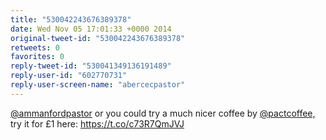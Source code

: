 ```yaml
---
title: "530042243676389378"
date: Wed Nov 05 17:01:33 +0000 2014
original-tweet-id: "530042243676389378"
retweets: 0
favorites: 0
reply-tweet-id: "530041349136191489"
reply-user-id: "602770731"
reply-user-screen-name: "abercecpastor"
---
```

<a href="https://twitter.com/ammanfordpastor">@ammanfordpastor</a> or you could try a much nicer coffee by <a href="https://twitter.com/pactcoffee,">@pactcoffee,</a> try it for £1 here: <a href="https://t.co/c73R7QmJVJ">https://t.co/c73R7QmJVJ</a>
